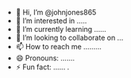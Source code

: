 - 👋 Hi, I’m @johnjones865
- 👀 I’m interested in .....
- 🌱 I’m currently learning ......
- 💞️ I’m looking to collaborate on ...
- 📫 How to reach me .........
- 😄 Pronouns: .......
- ⚡ Fun fact: ......
.
<!---
johnjones865/johnjones865 is a ✨ special ✨ repository because its `README.md` (this file) appears on your GitHub profile.
You can click the Preview link to take a look at your changes.
--->
